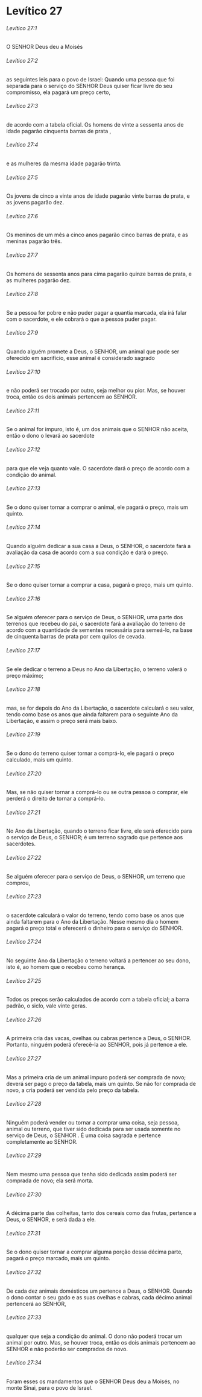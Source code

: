 # Levítico 27

###### Levítico 27:1

O SENHOR Deus deu a Moisés

###### Levítico 27:2

as seguintes leis para o povo de Israel: Quando uma pessoa que foi separada para o serviço do SENHOR Deus quiser ficar livre do seu compromisso, ela pagará um preço certo,

###### Levítico 27:3

de acordo com a tabela oficial. Os homens de vinte a sessenta anos de idade pagarão cinquenta barras de prata ,

###### Levítico 27:4

e as mulheres da mesma idade pagarão trinta.

###### Levítico 27:5

Os jovens de cinco a vinte anos de idade pagarão vinte barras de prata, e as jovens pagarão dez.

###### Levítico 27:6

Os meninos de um mês a cinco anos pagarão cinco barras de prata, e as meninas pagarão três.

###### Levítico 27:7

Os homens de sessenta anos para cima pagarão quinze barras de prata, e as mulheres pagarão dez.

###### Levítico 27:8

Se a pessoa for pobre e não puder pagar a quantia marcada, ela irá falar com o sacerdote, e ele cobrará o que a pessoa puder pagar.

###### Levítico 27:9

Quando alguém promete a Deus, o SENHOR, um animal que pode ser oferecido em sacrifício, esse animal é considerado sagrado

###### Levítico 27:10

e não poderá ser trocado por outro, seja melhor ou pior. Mas, se houver troca, então os dois animais pertencem ao SENHOR.

###### Levítico 27:11

Se o animal for impuro, isto é, um dos animais que o SENHOR não aceita, então o dono o levará ao sacerdote

###### Levítico 27:12

para que ele veja quanto vale. O sacerdote dará o preço de acordo com a condição do animal.

###### Levítico 27:13

Se o dono quiser tornar a comprar o animal, ele pagará o preço, mais um quinto.

###### Levítico 27:14

Quando alguém dedicar a sua casa a Deus, o SENHOR, o sacerdote fará a avaliação da casa de acordo com a sua condição e dará o preço.

###### Levítico 27:15

Se o dono quiser tornar a comprar a casa, pagará o preço, mais um quinto.

###### Levítico 27:16

Se alguém oferecer para o serviço de Deus, o SENHOR, uma parte dos terrenos que recebeu do pai, o sacerdote fará a avaliação do terreno de acordo com a quantidade de sementes necessária para semeá-lo, na base de cinquenta barras de prata por cem quilos de cevada.

###### Levítico 27:17

Se ele dedicar o terreno a Deus no Ano da Libertação, o terreno valerá o preço máximo;

###### Levítico 27:18

mas, se for depois do Ano da Libertação, o sacerdote calculará o seu valor, tendo como base os anos que ainda faltarem para o seguinte Ano da Libertação, e assim o preço será mais baixo.

###### Levítico 27:19

Se o dono do terreno quiser tornar a comprá-lo, ele pagará o preço calculado, mais um quinto.

###### Levítico 27:20

Mas, se não quiser tornar a comprá-lo ou se outra pessoa o comprar, ele perderá o direito de tornar a comprá-lo.

###### Levítico 27:21

No Ano da Libertação, quando o terreno ficar livre, ele será oferecido para o serviço de Deus, o SENHOR; é um terreno sagrado que pertence aos sacerdotes.

###### Levítico 27:22

Se alguém oferecer para o serviço de Deus, o SENHOR, um terreno que comprou,

###### Levítico 27:23

o sacerdote calculará o valor do terreno, tendo como base os anos que ainda faltarem para o Ano da Libertação. Nesse mesmo dia o homem pagará o preço total e oferecerá o dinheiro para o serviço do SENHOR.

###### Levítico 27:24

No seguinte Ano da Libertação o terreno voltará a pertencer ao seu dono, isto é, ao homem que o recebeu como herança.

###### Levítico 27:25

Todos os preços serão calculados de acordo com a tabela oficial; a barra padrão, o siclo, vale vinte geras.

###### Levítico 27:26

A primeira cria das vacas, ovelhas ou cabras pertence a Deus, o SENHOR. Portanto, ninguém poderá oferecê-la ao SENHOR, pois já pertence a ele.

###### Levítico 27:27

Mas a primeira cria de um animal impuro poderá ser comprada de novo; deverá ser pago o preço da tabela, mais um quinto. Se não for comprada de novo, a cria poderá ser vendida pelo preço da tabela.

###### Levítico 27:28

Ninguém poderá vender ou tornar a comprar uma coisa, seja pessoa, animal ou terreno, que tiver sido dedicada para ser usada somente no serviço de Deus, o SENHOR . É uma coisa sagrada e pertence completamente ao SENHOR.

###### Levítico 27:29

Nem mesmo uma pessoa que tenha sido dedicada assim poderá ser comprada de novo; ela será morta.

###### Levítico 27:30

A décima parte das colheitas, tanto dos cereais como das frutas, pertence a Deus, o SENHOR, e será dada a ele.

###### Levítico 27:31

Se o dono quiser tornar a comprar alguma porção dessa décima parte, pagará o preço marcado, mais um quinto.

###### Levítico 27:32

De cada dez animais domésticos um pertence a Deus, o SENHOR. Quando o dono contar o seu gado e as suas ovelhas e cabras, cada décimo animal pertencerá ao SENHOR,

###### Levítico 27:33

qualquer que seja a condição do animal. O dono não poderá trocar um animal por outro. Mas, se houver troca, então os dois animais pertencem ao SENHOR e não poderão ser comprados de novo.

###### Levítico 27:34

Foram esses os mandamentos que o SENHOR Deus deu a Moisés, no monte Sinai, para o povo de Israel.

